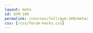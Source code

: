 ```yaml
---
layout: meta
id: GYM-109
permalink: /courses/full/gym-109/meta/
css: [/css/forum-hacks.css]
---
```

